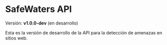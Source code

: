 # SafeWaters API

Versión: **v1.0.0-dev** (en desarrollo)

Esta es la versión de desarrollo de la API para la detección de amenazas en sitios web.
